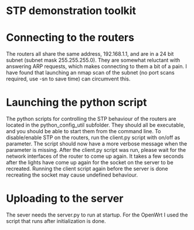# STP demonstration toolkit

Connecting to the routers
=======
The routers all share the same address, 192.168.1.1, and are in a 24 bit subnet (subnet mask 255.255.255.0).
They are somewhat reluctant with answering ARP requests, which makes connecting to them a bit of a pain.
I have found that launching an nmap scan of the subnet (no port scans required, use -sn to save time) can circumvent this.

Launching the python script
=======
The python scripts for controlling the STP behaviour of the routers are located in the python_config_util subfolder.
They should all be executable, and you should be able to start them from the command line.
To disable/enable STP on the routers, run the client.py script with on/off as parameter.
The script should now have a more verbose message when the parameter is missing.
After the client.py script was run, please wait for the network interfaces of the router to come up again.
It takes a few seconds after the lights have come up again for the socket on the server to be recreated.
Running the client script again before the server is done recreating the socket may cause undefined behaviour.

Uploading to the server
=======
The sever needs the server.py to run at startup.
For the OpenWrt I used the script that runs after initialization is done.
